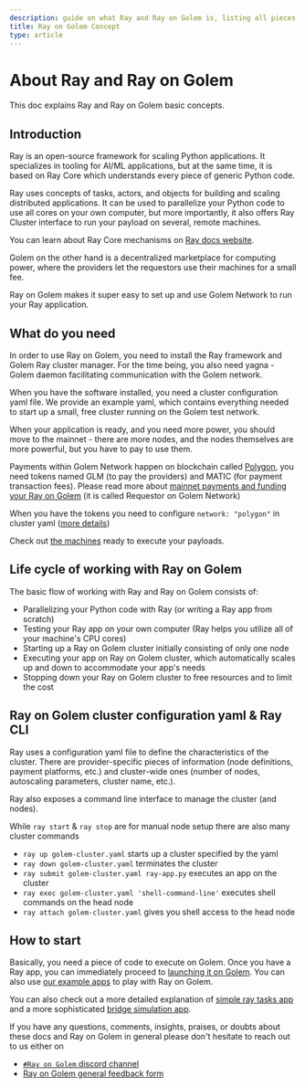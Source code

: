 ```yaml
---
description: guide on what Ray and Ray on Golem is, listing all pieces needed to use them 
title: Ray on Golem Concept
type: article
---
```


# About Ray and Ray on Golem
This doc explains Ray and Ray on Golem basic concepts.

## Introduction

Ray is an open-source framework for scaling Python applications. 
It specializes in tooling for AI/ML applications, but at the same time, it is based on Ray Core which understands every piece of generic Python code.

Ray uses concepts of tasks, actors, and objects for building and scaling distributed applications.
It can be used to parallelize your Python code to use all cores on your own computer, but more importantly, it also offers Ray Cluster interface to run your payload on several, remote machines.

You can learn about Ray Core mechanisms on [Ray docs website](https://docs.ray.io/en/latest/ray-core/walkthrough.html).

Golem on the other hand is a decentralized marketplace for computing power, where the providers let the requestors use their machines for a small fee.

Ray on Golem makes it super easy to set up and use Golem Network to run your Ray application.

## What do you need

In order to use Ray on Golem, you need to install the Ray framework and Golem Ray cluster manager.
For the time being, you also need yagna - Golem daemon facilitating communication with the Golem network.

When you have the software installed, you need a cluster configuration yaml file. We provide an example yaml, which contains everything needed to start up a small, free cluster running on the Golem test network.

When your application is ready, and you need more power, you should move to the mainnet - there are more nodes, and the nodes themselves are more powerful, but you have to pay to use them.

Payments within Golem Network happen on blockchain called [Polygon](https://polygon.technology), you need tokens named GLM (to pay the providers) and MATIC (for payment transaction fees).
Please read more about [mainnet payments and funding your Ray on Golem](/docs/creators/javascript/guides/switching-to-mainnet) (it is called Requestor on Golem Network)

When you have the tokens you need to configure `network: "polygon"` in cluster yaml ([more details](/docs/creators/ray/cluster-yaml-reference#network))

Check out [the machines](https://stats.golem.network/network/providers/online) ready to execute your payloads.

## Life cycle of working with Ray on Golem

The basic flow of working with Ray and Ray on Golem consists of:

- Parallelizing your Python code with Ray (or writing a Ray app from scratch)
- Testing your Ray app on your own computer (Ray helps you utilize all of your machine's CPU cores)
- Starting up a Ray on Golem cluster initially consisting of only one node
- Executing your app on Ray on Golem cluster, which automatically scales up and down to accommodate your app's needs
- Stopping down your Ray on Golem cluster to free resources and to limit the cost

## Ray on Golem cluster configuration yaml & Ray CLI

Ray uses a configuration yaml file to define the characteristics of the cluster.
There are provider-specific pieces of information (node definitions, payment platforms, etc.) and cluster-wide ones (number of nodes, autoscaling parameters, cluster name, etc.).

Ray also exposes a command line interface to manage the cluster (and nodes).

While `ray start` & `ray stop` are for manual node setup there are also many cluster commands
- `ray up golem-cluster.yaml` starts up a cluster specified by the yaml
- `ray down golem-cluster.yaml` terminates the cluster
- `ray submit golem-cluster.yaml ray-app.py` executes an app on the cluster
- `ray exec golem-cluster.yaml 'shell-command-line'` executes shell commands on the head node
- `ray attach golem-cluster.yaml` gives you shell access to the head node

## How to start

Basically, you need a piece of code to execute on Golem. Once you have a Ray app, you can immediately proceed to [launching it on Golem](/docs/creators/ray/setup-tutorial).
You can also use [our example apps](https://github.com/golemfactory/golem-ray/tree/main/examples) to play with Ray on Golem. 

You can also check out a more detailed explanation of [simple ray tasks app](/docs/creators/ray/basic-ray-tasks-usage-tutorial) and a more sophisticated [bridge simulation app](/docs/creators/ray/practical-bridge-simulation-tutorial).

If you have any questions, comments, insights, praises, or doubts about these docs and Ray on Golem in general please don't hesitate to reach out to us either on
- [`#Ray on Golem` discord channel](https://chat.golem.network/) 
- [Ray on Golem general feedback form](https://qkjx8blh5hm.typeform.com/to/GtaCVz0b)


